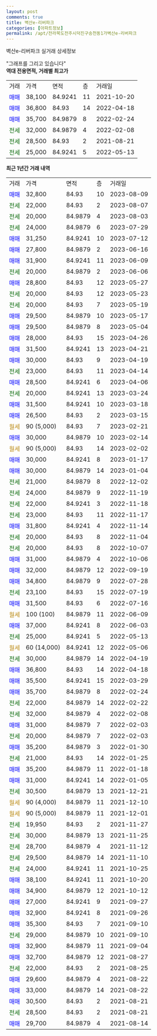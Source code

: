 ```yaml
---
layout: post
comments: true
title: 벽산e-리버파크
categories: [아파트정보]
permalink: /apt/전라북도전주시덕진구송천동1가벽산e-리버파크
---
```


벽산e-리버파크 실거래 상세정보

<script type="text/javascript">
  google.charts.load('current', {'packages':['line', 'corechart']});
  google.charts.setOnLoadCallback(drawChart);

  function drawChart() {
    var data = new google.visualization.DataTable();
    data.addColumn('date', '거래일');
    data.addColumn('number', "매매");
    data.addColumn('number', "전세");
    data.addColumn('number', "전매");

    data.addRows([[new Date(Date.parse("2023-08-09")), 32800, null, null], [new Date(Date.parse("2023-08-07")), null, 22000, null], [new Date(Date.parse("2023-08-03")), null, 20000, null], [new Date(Date.parse("2023-07-29")), null, 24000, null], [new Date(Date.parse("2023-07-12")), 31250, null, null], [new Date(Date.parse("2023-06-16")), 27800, null, null], [new Date(Date.parse("2023-06-09")), 31900, null, null], [new Date(Date.parse("2023-06-06")), null, 20000, null], [new Date(Date.parse("2023-05-27")), 28800, null, null], [new Date(Date.parse("2023-05-23")), null, 20000, null], [new Date(Date.parse("2023-05-19")), null, 20000, null], [new Date(Date.parse("2023-05-17")), 29500, null, null], [new Date(Date.parse("2023-05-04")), 29500, null, null], [new Date(Date.parse("2023-04-26")), 28000, null, null], [new Date(Date.parse("2023-04-21")), 31500, null, null], [new Date(Date.parse("2023-04-19")), 30000, null, null], [new Date(Date.parse("2023-04-14")), null, 23000, null], [new Date(Date.parse("2023-04-06")), 28500, null, null], [new Date(Date.parse("2023-03-24")), null, 20000, null], [new Date(Date.parse("2023-03-18")), 31500, null, null], [new Date(Date.parse("2023-03-15")), 26500, null, null], [new Date(Date.parse("2023-02-21")), null, null, null], [new Date(Date.parse("2023-02-14")), 30000, null, null], [new Date(Date.parse("2023-02-02")), null, null, null], [new Date(Date.parse("2023-01-17")), 30000, null, null], [new Date(Date.parse("2023-01-04")), 30000, null, null], [new Date(Date.parse("2022-12-02")), null, 21000, null], [new Date(Date.parse("2022-11-19")), null, 24000, null], [new Date(Date.parse("2022-11-18")), null, 22000, null], [new Date(Date.parse("2022-11-17")), null, 23000, null], [new Date(Date.parse("2022-11-14")), 31800, null, null], [new Date(Date.parse("2022-11-04")), null, 20000, null], [new Date(Date.parse("2022-10-07")), null, 20000, null], [new Date(Date.parse("2022-10-06")), 31000, null, null], [new Date(Date.parse("2022-09-19")), 32000, null, null], [new Date(Date.parse("2022-07-28")), 34800, null, null], [new Date(Date.parse("2022-07-19")), null, 23100, null], [new Date(Date.parse("2022-07-16")), 31500, null, null], [new Date(Date.parse("2022-06-09")), null, null, null], [new Date(Date.parse("2022-06-03")), 37000, null, null], [new Date(Date.parse("2022-05-13")), null, 25000, null], [new Date(Date.parse("2022-05-06")), null, null, null], [new Date(Date.parse("2022-04-19")), null, 30000, null], [new Date(Date.parse("2022-04-18")), 36800, null, null], [new Date(Date.parse("2022-03-29")), 35500, null, null], [new Date(Date.parse("2022-02-24")), 35700, null, null], [new Date(Date.parse("2022-02-22")), null, 22000, null], [new Date(Date.parse("2022-02-08")), null, 32000, null], [new Date(Date.parse("2022-02-03")), 31000, null, null], [new Date(Date.parse("2022-02-03")), null, 20000, null], [new Date(Date.parse("2022-01-30")), 35200, null, null], [new Date(Date.parse("2022-01-25")), null, 21000, null], [new Date(Date.parse("2022-01-18")), 35200, null, null], [new Date(Date.parse("2022-01-05")), 31000, null, null], [new Date(Date.parse("2021-12-21")), null, 30500, null], [new Date(Date.parse("2021-12-10")), null, null, null], [new Date(Date.parse("2021-12-01")), null, null, null], [new Date(Date.parse("2021-11-27")), null, 19950, null], [new Date(Date.parse("2021-11-25")), null, 30000, null], [new Date(Date.parse("2021-11-12")), null, 28700, null], [new Date(Date.parse("2021-11-10")), null, 29500, null], [new Date(Date.parse("2021-10-25")), null, 24000, null], [new Date(Date.parse("2021-10-20")), 38100, null, null], [new Date(Date.parse("2021-10-12")), 34900, null, null], [new Date(Date.parse("2021-09-27")), 27000, null, null], [new Date(Date.parse("2021-09-26")), 32900, null, null], [new Date(Date.parse("2021-09-10")), 35300, null, null], [new Date(Date.parse("2021-09-10")), null, 29000, null], [new Date(Date.parse("2021-09-04")), 32900, null, null], [new Date(Date.parse("2021-08-27")), 32700, null, null], [new Date(Date.parse("2021-08-25")), null, 22000, null], [new Date(Date.parse("2021-08-22")), 29600, null, null], [new Date(Date.parse("2021-08-22")), 33000, null, null], [new Date(Date.parse("2021-08-21")), 30500, null, null], [new Date(Date.parse("2021-08-21")), null, 28500, null], [new Date(Date.parse("2021-08-14")), 29700, null, null]]);

    var options = {
      hAxis: {
        format: 'yyyy/MM/dd'
      },    
      lineWidth: 0,
      pointsVisible: true,    
      title: '최근 1년간 유형별 실거래가 분포',
      legend: { position: 'bottom' }
    };

    var formatter = new google.visualization.NumberFormat({pattern:'###,###'} );
    formatter.format(data, 1);
    formatter.format(data, 2);
    
    setTimeout(function() {
        var chart = new google.visualization.LineChart(document.getElementById('columnchart_material'));
        chart.draw(data, (options));
        document.getElementById('loading').style.display = 'none';
    }, 200);
  }
</script>


<div id="loading" style="z-index:20; display: block; margin-left: 0px">"그래프를 그리고 있습니다"</div>
<div id="columnchart_material" style="width: 95%; margin-left: 0px; display: block"></div>
<!-- contents start -->
<b>역대 전용면적, 거래별 최고가</b>
<table class="sortable">
    <tr>
      <td>거래</td>
      <td>가격</td>
      <td>면적</td>
      <td>층</td>
      <td>거래일</td>
    </tr>
        <tr>
          <td><a style="color: blue">매매</a></td>
          <td>38,100</td>
          <td>84.9241</td>
          <td>11</td>
          <td>2021-10-20</td>
        </tr>            <tr>
          <td><a style="color: blue">매매</a></td>
          <td>36,800</td>
          <td>84.93</td>
          <td>14</td>
          <td>2022-04-18</td>
        </tr>            <tr>
          <td><a style="color: blue">매매</a></td>
          <td>35,700</td>
          <td>84.9879</td>
          <td>8</td>
          <td>2022-02-24</td>
        </tr>        
        <tr>
              <td><a style="color: darkgreen">전세</a></td>
              <td>32,000</td>
              <td>84.9879</td>
              <td>4</td>
              <td>2022-02-08</td>
            </tr>            <tr>
              <td><a style="color: darkgreen">전세</a></td>
              <td>28,500</td>
              <td>84.93</td>
              <td>2</td>
              <td>2021-08-21</td>
            </tr>            <tr>
              <td><a style="color: darkgreen">전세</a></td>
              <td>25,000</td>
              <td>84.9241</td>
              <td>5</td>
              <td>2022-05-13</td>
            </tr>        
    
</table>

<b>최근 1년간 거래 내역</b>

<table class="sortable">
    <tr>
      <td>거래</td>
      <td>가격</td>
      <td>면적</td>
      <td>층</td>
      <td>거래일</td>
    </tr>
    <tr>
      <td><a style="color: blue">매매</a></td>
      <td>32,800</td>
      <td>84.93</td>
      <td>10</td>
      <td>2023-08-09</td>
    </tr>          <tr>
      <td><a style="color: darkgreen">전세</a></td>
      <td>22,000</td>
      <td>84.93</td>
      <td>2</td>
      <td>2023-08-07</td>
    </tr>          <tr>
      <td><a style="color: darkgreen">전세</a></td>
      <td>20,000</td>
      <td>84.9879</td>
      <td>4</td>
      <td>2023-08-03</td>
    </tr>          <tr>
      <td><a style="color: darkgreen">전세</a></td>
      <td>24,000</td>
      <td>84.9879</td>
      <td>6</td>
      <td>2023-07-29</td>
    </tr>          <tr>
      <td><a style="color: blue">매매</a></td>
      <td>31,250</td>
      <td>84.9241</td>
      <td>10</td>
      <td>2023-07-12</td>
    </tr>          <tr>
      <td><a style="color: blue">매매</a></td>
      <td>27,800</td>
      <td>84.9879</td>
      <td>2</td>
      <td>2023-06-16</td>
    </tr>          <tr>
      <td><a style="color: blue">매매</a></td>
      <td>31,900</td>
      <td>84.9241</td>
      <td>11</td>
      <td>2023-06-09</td>
    </tr>          <tr>
      <td><a style="color: darkgreen">전세</a></td>
      <td>20,000</td>
      <td>84.9879</td>
      <td>2</td>
      <td>2023-06-06</td>
    </tr>          <tr>
      <td><a style="color: blue">매매</a></td>
      <td>28,800</td>
      <td>84.93</td>
      <td>12</td>
      <td>2023-05-27</td>
    </tr>          <tr>
      <td><a style="color: darkgreen">전세</a></td>
      <td>20,000</td>
      <td>84.93</td>
      <td>12</td>
      <td>2023-05-23</td>
    </tr>          <tr>
      <td><a style="color: darkgreen">전세</a></td>
      <td>20,000</td>
      <td>84.93</td>
      <td>7</td>
      <td>2023-05-19</td>
    </tr>          <tr>
      <td><a style="color: blue">매매</a></td>
      <td>29,500</td>
      <td>84.9879</td>
      <td>10</td>
      <td>2023-05-17</td>
    </tr>          <tr>
      <td><a style="color: blue">매매</a></td>
      <td>29,500</td>
      <td>84.9879</td>
      <td>8</td>
      <td>2023-05-04</td>
    </tr>          <tr>
      <td><a style="color: blue">매매</a></td>
      <td>28,000</td>
      <td>84.93</td>
      <td>15</td>
      <td>2023-04-26</td>
    </tr>          <tr>
      <td><a style="color: blue">매매</a></td>
      <td>31,500</td>
      <td>84.9241</td>
      <td>13</td>
      <td>2023-04-21</td>
    </tr>          <tr>
      <td><a style="color: blue">매매</a></td>
      <td>30,000</td>
      <td>84.93</td>
      <td>9</td>
      <td>2023-04-19</td>
    </tr>          <tr>
      <td><a style="color: darkgreen">전세</a></td>
      <td>23,000</td>
      <td>84.93</td>
      <td>11</td>
      <td>2023-04-14</td>
    </tr>          <tr>
      <td><a style="color: blue">매매</a></td>
      <td>28,500</td>
      <td>84.9241</td>
      <td>6</td>
      <td>2023-04-06</td>
    </tr>          <tr>
      <td><a style="color: darkgreen">전세</a></td>
      <td>20,000</td>
      <td>84.9241</td>
      <td>13</td>
      <td>2023-03-24</td>
    </tr>          <tr>
      <td><a style="color: blue">매매</a></td>
      <td>31,500</td>
      <td>84.9241</td>
      <td>10</td>
      <td>2023-03-18</td>
    </tr>          <tr>
      <td><a style="color: blue">매매</a></td>
      <td>26,500</td>
      <td>84.93</td>
      <td>2</td>
      <td>2023-03-15</td>
    </tr>          <tr>
      <td><a style="color: darkgoldenrod">월세</a></td>
      <td>90 (5,000)</td>
      <td>84.93</td>
      <td>7</td>
      <td>2023-02-21</td>
    </tr>          <tr>
      <td><a style="color: blue">매매</a></td>
      <td>30,000</td>
      <td>84.9879</td>
      <td>10</td>
      <td>2023-02-14</td>
    </tr>          <tr>
      <td><a style="color: darkgoldenrod">월세</a></td>
      <td>90 (5,000)</td>
      <td>84.93</td>
      <td>14</td>
      <td>2023-02-02</td>
    </tr>          <tr>
      <td><a style="color: blue">매매</a></td>
      <td>30,000</td>
      <td>84.9241</td>
      <td>8</td>
      <td>2023-01-17</td>
    </tr>          <tr>
      <td><a style="color: blue">매매</a></td>
      <td>30,000</td>
      <td>84.9879</td>
      <td>14</td>
      <td>2023-01-04</td>
    </tr>          <tr>
      <td><a style="color: darkgreen">전세</a></td>
      <td>21,000</td>
      <td>84.9879</td>
      <td>8</td>
      <td>2022-12-02</td>
    </tr>          <tr>
      <td><a style="color: darkgreen">전세</a></td>
      <td>24,000</td>
      <td>84.9879</td>
      <td>9</td>
      <td>2022-11-19</td>
    </tr>          <tr>
      <td><a style="color: darkgreen">전세</a></td>
      <td>22,000</td>
      <td>84.9241</td>
      <td>3</td>
      <td>2022-11-18</td>
    </tr>          <tr>
      <td><a style="color: darkgreen">전세</a></td>
      <td>23,000</td>
      <td>84.93</td>
      <td>11</td>
      <td>2022-11-17</td>
    </tr>          <tr>
      <td><a style="color: blue">매매</a></td>
      <td>31,800</td>
      <td>84.9241</td>
      <td>4</td>
      <td>2022-11-14</td>
    </tr>          <tr>
      <td><a style="color: darkgreen">전세</a></td>
      <td>20,000</td>
      <td>84.93</td>
      <td>8</td>
      <td>2022-11-04</td>
    </tr>          <tr>
      <td><a style="color: darkgreen">전세</a></td>
      <td>20,000</td>
      <td>84.93</td>
      <td>8</td>
      <td>2022-10-07</td>
    </tr>          <tr>
      <td><a style="color: blue">매매</a></td>
      <td>31,000</td>
      <td>84.9879</td>
      <td>4</td>
      <td>2022-10-06</td>
    </tr>          <tr>
      <td><a style="color: blue">매매</a></td>
      <td>32,000</td>
      <td>84.9879</td>
      <td>12</td>
      <td>2022-09-19</td>
    </tr>          <tr>
      <td><a style="color: blue">매매</a></td>
      <td>34,800</td>
      <td>84.9879</td>
      <td>9</td>
      <td>2022-07-28</td>
    </tr>          <tr>
      <td><a style="color: darkgreen">전세</a></td>
      <td>23,100</td>
      <td>84.93</td>
      <td>15</td>
      <td>2022-07-19</td>
    </tr>          <tr>
      <td><a style="color: blue">매매</a></td>
      <td>31,500</td>
      <td>84.93</td>
      <td>6</td>
      <td>2022-07-16</td>
    </tr>          <tr>
      <td><a style="color: darkgoldenrod">월세</a></td>
      <td>100 (100)</td>
      <td>84.9879</td>
      <td>11</td>
      <td>2022-06-09</td>
    </tr>          <tr>
      <td><a style="color: blue">매매</a></td>
      <td>37,000</td>
      <td>84.9241</td>
      <td>8</td>
      <td>2022-06-03</td>
    </tr>          <tr>
      <td><a style="color: darkgreen">전세</a></td>
      <td>25,000</td>
      <td>84.9241</td>
      <td>5</td>
      <td>2022-05-13</td>
    </tr>          <tr>
      <td><a style="color: darkgoldenrod">월세</a></td>
      <td>60 (14,000)</td>
      <td>84.9241</td>
      <td>12</td>
      <td>2022-05-06</td>
    </tr>          <tr>
      <td><a style="color: darkgreen">전세</a></td>
      <td>30,000</td>
      <td>84.9879</td>
      <td>14</td>
      <td>2022-04-19</td>
    </tr>          <tr>
      <td><a style="color: blue">매매</a></td>
      <td>36,800</td>
      <td>84.93</td>
      <td>14</td>
      <td>2022-04-18</td>
    </tr>          <tr>
      <td><a style="color: blue">매매</a></td>
      <td>35,500</td>
      <td>84.9241</td>
      <td>15</td>
      <td>2022-03-29</td>
    </tr>          <tr>
      <td><a style="color: blue">매매</a></td>
      <td>35,700</td>
      <td>84.9879</td>
      <td>8</td>
      <td>2022-02-24</td>
    </tr>          <tr>
      <td><a style="color: darkgreen">전세</a></td>
      <td>22,000</td>
      <td>84.9879</td>
      <td>14</td>
      <td>2022-02-22</td>
    </tr>          <tr>
      <td><a style="color: darkgreen">전세</a></td>
      <td>32,000</td>
      <td>84.9879</td>
      <td>4</td>
      <td>2022-02-08</td>
    </tr>          <tr>
      <td><a style="color: blue">매매</a></td>
      <td>31,000</td>
      <td>84.9879</td>
      <td>7</td>
      <td>2022-02-03</td>
    </tr>          <tr>
      <td><a style="color: darkgreen">전세</a></td>
      <td>20,000</td>
      <td>84.9879</td>
      <td>7</td>
      <td>2022-02-03</td>
    </tr>          <tr>
      <td><a style="color: blue">매매</a></td>
      <td>35,200</td>
      <td>84.9879</td>
      <td>3</td>
      <td>2022-01-30</td>
    </tr>          <tr>
      <td><a style="color: darkgreen">전세</a></td>
      <td>21,000</td>
      <td>84.93</td>
      <td>14</td>
      <td>2022-01-25</td>
    </tr>          <tr>
      <td><a style="color: blue">매매</a></td>
      <td>35,200</td>
      <td>84.9879</td>
      <td>11</td>
      <td>2022-01-18</td>
    </tr>          <tr>
      <td><a style="color: blue">매매</a></td>
      <td>31,000</td>
      <td>84.9241</td>
      <td>14</td>
      <td>2022-01-05</td>
    </tr>          <tr>
      <td><a style="color: darkgreen">전세</a></td>
      <td>30,500</td>
      <td>84.9879</td>
      <td>13</td>
      <td>2021-12-21</td>
    </tr>          <tr>
      <td><a style="color: darkgoldenrod">월세</a></td>
      <td>90 (4,000)</td>
      <td>84.9879</td>
      <td>11</td>
      <td>2021-12-10</td>
    </tr>          <tr>
      <td><a style="color: darkgoldenrod">월세</a></td>
      <td>90 (5,000)</td>
      <td>84.9879</td>
      <td>11</td>
      <td>2021-12-01</td>
    </tr>          <tr>
      <td><a style="color: darkgreen">전세</a></td>
      <td>19,950</td>
      <td>84.93</td>
      <td>2</td>
      <td>2021-11-27</td>
    </tr>          <tr>
      <td><a style="color: darkgreen">전세</a></td>
      <td>30,000</td>
      <td>84.9879</td>
      <td>13</td>
      <td>2021-11-25</td>
    </tr>          <tr>
      <td><a style="color: darkgreen">전세</a></td>
      <td>28,700</td>
      <td>84.9879</td>
      <td>4</td>
      <td>2021-11-12</td>
    </tr>          <tr>
      <td><a style="color: darkgreen">전세</a></td>
      <td>29,500</td>
      <td>84.9879</td>
      <td>14</td>
      <td>2021-11-10</td>
    </tr>          <tr>
      <td><a style="color: darkgreen">전세</a></td>
      <td>24,000</td>
      <td>84.9241</td>
      <td>11</td>
      <td>2021-10-25</td>
    </tr>          <tr>
      <td><a style="color: blue">매매</a></td>
      <td>38,100</td>
      <td>84.9241</td>
      <td>11</td>
      <td>2021-10-20</td>
    </tr>          <tr>
      <td><a style="color: blue">매매</a></td>
      <td>34,900</td>
      <td>84.9879</td>
      <td>12</td>
      <td>2021-10-12</td>
    </tr>          <tr>
      <td><a style="color: blue">매매</a></td>
      <td>27,000</td>
      <td>84.9241</td>
      <td>9</td>
      <td>2021-09-27</td>
    </tr>          <tr>
      <td><a style="color: blue">매매</a></td>
      <td>32,900</td>
      <td>84.9241</td>
      <td>8</td>
      <td>2021-09-26</td>
    </tr>          <tr>
      <td><a style="color: blue">매매</a></td>
      <td>35,300</td>
      <td>84.93</td>
      <td>7</td>
      <td>2021-09-10</td>
    </tr>          <tr>
      <td><a style="color: darkgreen">전세</a></td>
      <td>29,000</td>
      <td>84.9879</td>
      <td>10</td>
      <td>2021-09-10</td>
    </tr>          <tr>
      <td><a style="color: blue">매매</a></td>
      <td>32,900</td>
      <td>84.9879</td>
      <td>11</td>
      <td>2021-09-04</td>
    </tr>          <tr>
      <td><a style="color: blue">매매</a></td>
      <td>32,700</td>
      <td>84.9879</td>
      <td>12</td>
      <td>2021-08-27</td>
    </tr>          <tr>
      <td><a style="color: darkgreen">전세</a></td>
      <td>22,000</td>
      <td>84.93</td>
      <td>2</td>
      <td>2021-08-25</td>
    </tr>          <tr>
      <td><a style="color: blue">매매</a></td>
      <td>29,600</td>
      <td>84.9879</td>
      <td>4</td>
      <td>2021-08-22</td>
    </tr>          <tr>
      <td><a style="color: blue">매매</a></td>
      <td>33,000</td>
      <td>84.9879</td>
      <td>14</td>
      <td>2021-08-22</td>
    </tr>          <tr>
      <td><a style="color: blue">매매</a></td>
      <td>30,500</td>
      <td>84.93</td>
      <td>2</td>
      <td>2021-08-21</td>
    </tr>          <tr>
      <td><a style="color: darkgreen">전세</a></td>
      <td>28,500</td>
      <td>84.93</td>
      <td>2</td>
      <td>2021-08-21</td>
    </tr>          <tr>
      <td><a style="color: blue">매매</a></td>
      <td>29,700</td>
      <td>84.9879</td>
      <td>4</td>
      <td>2021-08-14</td>
    </tr>      </table>
<!-- contents end -->    


